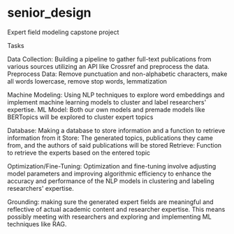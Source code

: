 # senior_design
Expert field modeling capstone project

Tasks

Data Collection: Building a pipeline to gather full-text publications from various sources utilizing an API like Crossref and preprocess the data.
    Preprocess Data: Remove punctuation and non-alphabetic characters, make all words lowercase, remove stop words, lemmatization

Machine Modeling: Using NLP techniques to explore word embeddings and implement machine learning models to cluster and label researchers' expertise.
    ML Model: Both our own models and premade models like BERTopics will be explored to cluster expert topics

Database: Making a database to store information and a function to retrieve information from it
    Store: The generated topics, publications they came from, and the authors of said publications will be stored
    Retrieve: Function to retrieve the experts based on the entered topic

Optimization/Fine-Tuning: Optimization and fine-tuning involve adjusting model parameters and improving algorithmic efficiency to enhance the accuracy and performance of the NLP models in clustering and labeling researchers' expertise.

Grounding: making sure the generated expert fields are meaningful and reflective of actual academic content and researcher expertise. This means possibly meeting with researchers and exploring and implementing ML techniques like RAG.